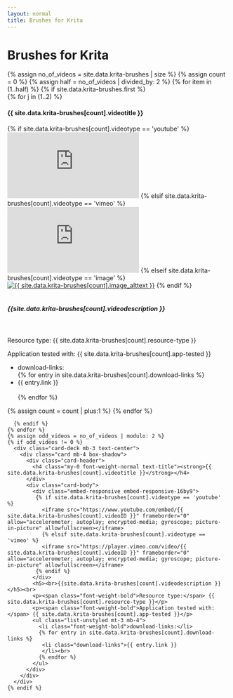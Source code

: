 ```yaml
---
layout: normal
title: Brushes for Krita
---
```

 <div class="jumbotron jumbotron-fluid">
  <div class="container">
    <h1 class="text-center text-banner font-weight-bold text-title">Brushes for Krita</h1><!-- Card padding is custom css added to have a proper space between h1 and cards -->
    {% assign no_of_videos = site.data.krita-brushes | size %}
    {% assign count = 0 %}
    {% assign half = no_of_videos | divided_by: 2 %}
    {% for item in (1..half) %}
      {% if site.data.krita-brushes.first %}
         <div class="card-deck mb-3 text-center card-padding">
           {% for j in (1..2) %}
            <div class="card mb-4 box-shadow">
              <div class="card-header">
                <h4 class="my-0 font-weight-normal text-title"><strong>{{ site.data.krita-brushes[count].videotitle }}</strong></h4>
              </div>
              <div class="card-body">
                <div class="embed-responsive embed-responsive-16by9">
                 {% if site.data.krita-brushes[count].videotype == 'youtube' %}
                   <iframe src="https://www.youtube.com/embed/{{ site.data.krita-brushes[count].videoID }}" frameborder="0" allow="accelerometer; autoplay; encrypted-media; gyroscope; picture-in-picture" allowfullscreen></iframe>
                   {% elsif site.data.krita-brushes[count].videotype == 'vimeo' %}
                   <iframe src="https://player.vimeo.com/video/{{ site.data.krita-brushes[count].videoID }}" frameborder="0" allow="accelerometer; autoplay; encrypted-media; gyroscope; picture-in-picture" allowfullscreen></iframe>
                   {% elseif site.data.krita-brushes[count].videotype == 'image' %}
                   <a href="{{ site.data.krita-brushes[count].image_link }}"><img src="{{ site.data.krita-brushes[count].image_path }}" class="img-fluid" alt="{{ site.data.krita-brushes[count].image_alttext }}"></a>
                 {% endif %}
                </div>
                <h5><br>{{site.data.krita-brushes[count].videodescription }}</h5><br>
                <p><span class="font-weight-bold">Resource type:</span> {{ site.data.krita-brushes[count].resource-type }}</p>
                <p><span class="font-weight-bold">Application tested with:</span> {{ site.data.krita-brushes[count].app-tested }}</p>
                <ul class="list-unstyled mt-3 mb-4">
                  <li class="font-weight-bold">download-links:</li>
                  {% for entry in site.data.krita-brushes[count].download-links %}
                   <li class="download-links">{{ entry.link }}
                   </li><br>
                  {% endfor %}
                </ul>
              </div>
            </div>
            {% assign count = count | plus:1 %}
           {% endfor %}
         </div>

      {% endif %}
    {% endfor %}
    {% assign odd_videos = no_of_videos | modulo: 2 %}
    {% if odd_videos != 0 %}
      <div class="card-deck mb-3 text-center">
        <div class="card mb-4 box-shadow">
          <div class="card-header">
            <h4 class="my-0 font-weight-normal text-title"><strong>{{ site.data.krita-brushes[count].videotitle }}</strong></h4>
          </div>
          <div class="card-body">
            <div class="embed-responsive embed-responsive-16by9">
             {% if site.data.krita-brushes[count].videotype == 'youtube' %}
               <iframe src="https://www.youtube.com/embed/{{ site.data.krita-brushes[count].videoID }}" frameborder="0" allow="accelerometer; autoplay; encrypted-media; gyroscope; picture-in-picture" allowfullscreen></iframe>
               {% elsif site.data.krita-brushes[count].videotype == 'vimeo' %}
               <iframe src="https://player.vimeo.com/video/{{ site.data.krita-brushes[count].videoID }}" frameborder="0" allow="accelerometer; autoplay; encrypted-media; gyroscope; picture-in-picture" allowfullscreen></iframe>
             {% endif %}
            </div>
            <h5><br>{{site.data.krita-brushes[count].videodescription }}</h5><br>
            <p><span class="font-weight-bold">Resource type:</span> {{ site.data.krita-brushes[count].resource-type }}</p>
            <p><span class="font-weight-bold">Application tested with:</span> {{ site.data.krita-brushes[count].app-tested }}</p>
            <ul class="list-unstyled mt-3 mb-4">
              <li class="font-weight-bold">download-links:</li>
              {% for entry in site.data.krita-brushes[count].download-links %}
               <li class="download-links">{{ entry.link }}
               </li><br>
              {% endfor %}
            </ul>
          </div>
        </div>
      </div>
    {% endif %}
  </div>
</div>
